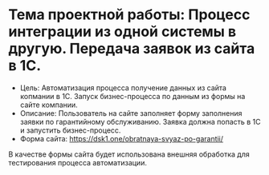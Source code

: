 <a id="markdown-шаблон-для-работы-правильного-1с-разработчика" name="шаблон-для-работы-правильного-1с-разработчика"></a>
# Тема проектной работы: Процесс интеграции из одной системы в другую. Передача заявок из сайта в 1С.

* Цель: Автоматизация процесса получение данных из сайта копмании в 1С. Запуск бизнес-процесса по данным из формы на сайте компании.
* Описание: Пользователь на сайте заполняет форму заполнения заявки по гарантийному обслуживанию. Заявка должна попасть в 1С и запустить бизнес-процесс.
* Форма сайта: https://dsk1.one/obratnaya-svyaz-po-garantii/ 

В качестве формы сайта будет использована внешняя обработка для тестирования процесса автоматизации.


